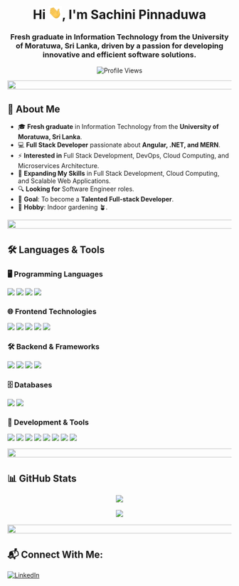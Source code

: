 <h1 align="center">Hi <img src="https://raw.githubusercontent.com/ABSphreak/ABSphreak/master/gifs/Hi.gif" width="30px" />, I'm Sachini Pinnaduwa</h1>
<h3 align="center">Fresh graduate in Information Technology from the University of Moratuwa, Sri Lanka, driven by a passion for developing innovative and efficient software solutions.</h3>

<p align="center"> 
  <img src="https://komarev.com/ghpvc/?username=sachinipinnaduwa&label=Profile%20views&color=0e75b6&style=flat" alt="Profile Views" /> 
</p>

<img src="https://i.imgur.com/dBaSKWF.gif" height="20" width="1000">

## 🚀 About Me
- 🎓 **Fresh graduate** in Information Technology from the **University of Moratuwa, Sri Lanka**.
- 💻 **Full Stack Developer** passionate about **Angular, .NET, and MERN**.
- ⚡ **Interested in** Full Stack Development, DevOps, Cloud Computing, and Microservices Architecture.
- 🌱 **Expanding My Skills** in Full Stack Development, Cloud Computing, and Scalable Web Applications.
- 🔍 **Looking for** Software Engineer roles.
- 🎯 **Goal**: To become a **Talented Full-stack Developer**.
- 🌿 **Hobby**: Indoor gardening 🪴.

<img src="https://i.imgur.com/dBaSKWF.gif" height="20" width="1000">

## 🛠️ Languages & Tools

### 🖥️ Programming Languages  
<p align="left">
  <img src="https://img.shields.io/badge/Java-007396?style=for-the-badge&logo=java&logoColor=white" />
  <img src="https://img.shields.io/badge/JavaScript-F7DF1E?style=for-the-badge&logo=javascript&logoColor=black" />
  <img src="https://img.shields.io/badge/TypeScript-007ACC?style=for-the-badge&logo=typescript&logoColor=white" />
  <img src="https://img.shields.io/badge/Python-3776AB?style=for-the-badge&logo=python&logoColor=white" />
</p>

### 🌐 Frontend Technologies  
<p align="left">
  <img src="https://img.shields.io/badge/HTML5-E34F26?style=for-the-badge&logo=html5&logoColor=white" />
  <img src="https://img.shields.io/badge/CSS3-1572B6?style=for-the-badge&logo=css3&logoColor=white" />
  <img src="https://img.shields.io/badge/Bootstrap-7952B3?style=for-the-badge&logo=bootstrap&logoColor=white" />
  <img src="https://img.shields.io/badge/React-61DAFB?style=for-the-badge&logo=react&logoColor=black" />
  <img src="https://img.shields.io/badge/Angular-DD0031?style=for-the-badge&logo=angular&logoColor=white" />
</p>

### 🛠️ Backend & Frameworks  
<p align="left">
  <img src="https://img.shields.io/badge/Node.js-339933?style=for-the-badge&logo=node.js&logoColor=white" />
  <img src="https://img.shields.io/badge/Express.js-000000?style=for-the-badge&logo=express&logoColor=white" />
  <img src="https://img.shields.io/badge/.NET-512BD4?style=for-the-badge&logo=dotnet&logoColor=white" />
  <img src="https://img.shields.io/badge/PHP-777BB4?style=for-the-badge&logo=php&logoColor=white" />
</p>

### 🗄️ Databases  
<p align="left">
  <img src="https://img.shields.io/badge/MongoDB-47A248?style=for-the-badge&logo=mongodb&logoColor=white" />
  <img src="https://img.shields.io/badge/MySQL-4479A1?style=for-the-badge&logo=mysql&logoColor=white" />
</p>

### 🔧 Development & Tools  
<p align="left">
  <img src="https://img.shields.io/badge/Git-F05032?style=for-the-badge&logo=git&logoColor=white" />
  <img src="https://img.shields.io/badge/GitHub-181717?style=for-the-badge&logo=github&logoColor=white" />
  <img src="https://img.shields.io/badge/Postman-FF6C37?style=for-the-badge&logo=postman&logoColor=white" />
  <img src="https://img.shields.io/badge/Figma-F24E1E?style=for-the-badge&logo=figma&logoColor=white" />
  <img src="https://img.shields.io/badge/IntelliJ%20IDEA-000000?style=for-the-badge&logo=intellij-idea&logoColor=white" />
  <img src="https://img.shields.io/badge/VS%20Code-007ACC?style=for-the-badge&logo=visual-studio-code&logoColor=white" />
  <img src="https://img.shields.io/badge/Visual%20Studio-5C2D91?style=for-the-badge&logo=visual-studio&logoColor=white" />
  <img src="https://img.shields.io/badge/OpenCV-5C3EE8?style=for-the-badge&logo=opencv&logoColor=white" />
</p>

<img src="https://i.imgur.com/dBaSKWF.gif" height="20" width="1000">

## 📊 GitHub Stats  
<p align="center">
  <a href="https://git.io/streak-stats">
    <img src="https://github-readme-streak-stats.herokuapp.com?user=SachiniPinnaduwa&theme=radical" />
  </a>
</p>

<p align="center">
  <a href="https://github.com/SachiniPinnaduwa">
    <img src="https://github-readme-stats.vercel.app/api?username=SachiniPinnaduwa&show_icons=true&theme=radical" />
  </a>
</p>

<img src="https://i.imgur.com/dBaSKWF.gif" height="20" width="1000">

## 📬 Connect With Me:

<!-- LinkedIn Badge -->
<p >
  <a href="https://www.linkedin.com/in/sachini-pinnaduwa/" target="_blank">
    <img src="https://img.shields.io/badge/LinkedIn-blue?style=for-the-badge&logo=linkedin&logoColor=white" alt="LinkedIn" />
  </a>
</p>













